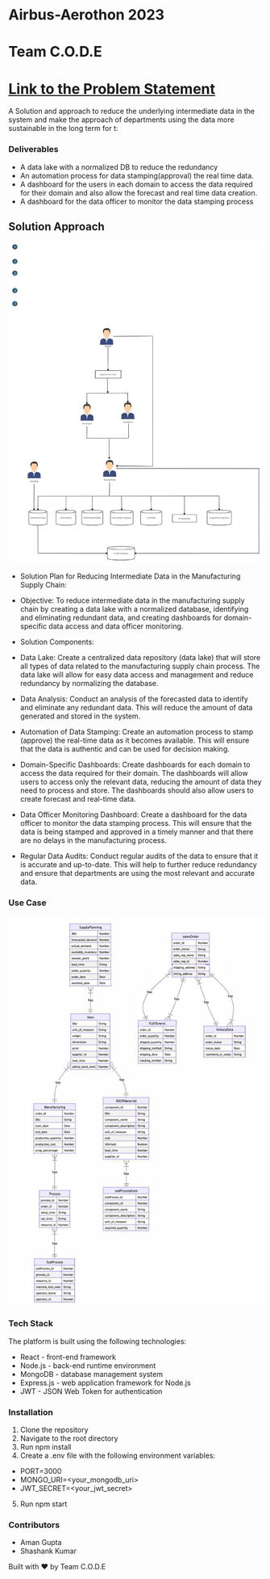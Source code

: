 # Airbus-Aerothon 2023
# Team C.O.D.E
# [Link to the Problem Statement](https://docs.google.com/document/d/16l-kwd2kgPEODNoSkZ0Fcz7LHsiKZq5a/edit?usp=sharing&ouid=112652078616145281912&rtpof=true&sd=true)   
A Solution and approach to reduce the underlying intermediate data in the system and make the approach of departments using the data more sustainable in the long term for t:

### Deliverables
- A data lake with a normalized DB to reduce the redundancy
- An automation process for data stamping(approval) the real time data.
- A dashboard for the users in each domain to access the data required for their domain and also allow the forecast and real time data creation.
- A dashboard for the data officer to monitor the data stamping process


## Solution Approach
<img src="dfd.png"><br>
- Solution Plan for Reducing Intermediate Data in the Manufacturing Supply Chain:
- Objective:
To reduce intermediate data in the manufacturing supply chain by creating a data lake with a normalized database, identifying and eliminating redundant data, and creating dashboards for domain-specific data access and data officer monitoring.

- Solution Components:

- Data Lake: Create a centralized data repository (data lake) that will store all types of data related to the manufacturing supply chain process. The data lake will allow for easy data access and management and reduce redundancy by normalizing the database.

- Data Analysis: Conduct an analysis of the forecasted data to identify and eliminate any redundant data. This will reduce the amount of data generated and stored in the system.

- Automation of Data Stamping: Create an automation process to stamp (approve) the real-time data as it becomes available. This will ensure that the data is authentic and can be used for decision making.

- Domain-Specific Dashboards: Create dashboards for each domain to access the data required for their domain. The dashboards will allow users to access only the relevant data, reducing the amount of data they need to process and store. The dashboards should also allow users to create forecast and real-time data.

- Data Officer Monitoring Dashboard: Create a dashboard for the data officer to monitor the data stamping process. This will ensure that the data is being stamped and approved in a timely manner and that there are no delays in the manufacturing process.

- Regular Data Audits: Conduct regular audits of the data to ensure that it is accurate and up-to-date. This will help to further reduce redundancy and ensure that departments are using the most relevant and accurate data.

### Use Case
<img src="usd.png"><br>

### Tech Stack
The platform is built using the following technologies:

- React - front-end framework
- Node.js - back-end runtime environment
- MongoDB - database management system
- Express.js - web application framework for Node.js
- JWT - JSON Web Token for authentication

### Installation
1. Clone the repository
2. Navigate to the root directory
3. Run npm install
4. Create a .env file with the following environment variables:
- PORT=3000
- MONGO_URI=<your_mongodb_uri>
- JWT_SECRET=<your_jwt_secret>
5. Run npm start

### Contributors
- Aman Gupta
- Shashank Kumar

Built with ❤️ by Team C.O.D.E
